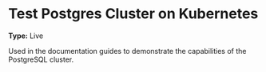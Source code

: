 # Test Postgres Cluster on Kubernetes

**Type:** Live

Used in the documentation guides to demonstrate the
capabilities of the PostgreSQL cluster.